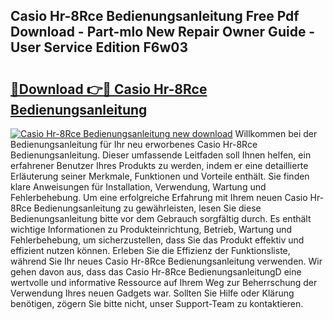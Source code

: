 ## Casio Hr-8Rce Bedienungsanleitung Free Pdf Download - Part-mlo New Repair Owner Guide - User Service Edition F6w03

# <h2><a href="http://df5q0yw.blite.top/?on=Casio+Hr-8Rce+Bedienungsanleitung">🔗Download 👉🔴 Casio Hr-8Rce Bedienungsanleitung</a></h2>

[![Casio Hr-8Rce Bedienungsanleitung new download](https://i.imgur.com/lujVjoI.png)](http://df5q0yw.blite.top/?on=Casio+Hr-8Rce+Bedienungsanleitung)
Willkommen bei der Bedienungsanleitung für Ihr neu erworbenes Casio Hr-8Rce Bedienungsanleitung. Dieser umfassende Leitfaden soll Ihnen helfen, ein erfahrener Benutzer Ihres Produkts zu werden, indem er eine detaillierte Erläuterung seiner Merkmale, Funktionen und Vorteile enthält. Sie finden klare Anweisungen für Installation, Verwendung, Wartung und Fehlerbehebung. Um eine erfolgreiche Erfahrung mit Ihrem neuen Casio Hr-8Rce Bedienungsanleitung zu gewährleisten, lesen Sie diese Bedienungsanleitung bitte vor dem Gebrauch sorgfältig durch. Es enthält wichtige Informationen zu Produkteinrichtung, Betrieb, Wartung und Fehlerbehebung, um sicherzustellen, dass Sie das Produkt effektiv und effizient nutzen können. Erleben Sie die Effizienz der Funktionsliste, während Sie Ihr neues Casio Hr-8Rce Bedienungsanleitung verwenden. Wir gehen davon aus, dass das Casio Hr-8Rce BedienungsanleitungD eine wertvolle und informative Ressource auf Ihrem Weg zur Beherrschung der Verwendung Ihres neuen Gadgets war. Sollten Sie Hilfe oder Klärung benötigen, zögern Sie bitte nicht, unser Support-Team zu kontaktieren.
